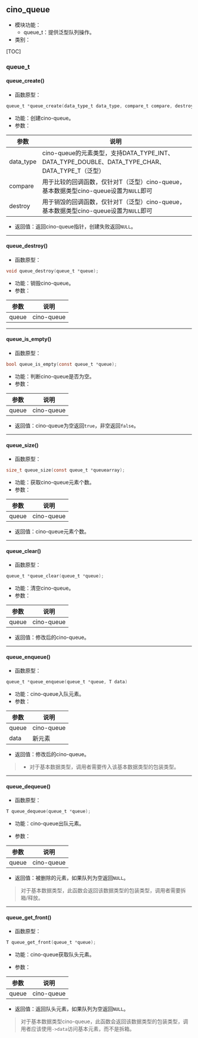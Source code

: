 ## cino_queue

- 模块功能：
    - queue_t：提供泛型队列操作。
- 类别：

[TOC]

<div style="page-break-after: always;"></div>

### queue_t

#### queue_create()

- 函数原型：

```c
queue_t *queue_create(data_type_t data_type, compare_t compare, destroy_t destroy);
```

- 功能：创建cino-queue。
- 参数：

| 参数      | 说明                                                         |
| --------- | ------------------------------------------------------------ |
| data_type | cino-queue的元素类型，支持DATA_TYPE_INT、DATA_TYPE_DOUBLE、DATA_TYPE_CHAR、DATA_TYPE_T（泛型） |
| compare   | 用于比较的回调函数，仅针对T（泛型）cino-queue，基本数据类型cino-queue设置为`NULL`即可 |
| destroy   | 用于销毁的回调函数，仅针对T（泛型）cino-queue，基本数据类型cino-queue设置为`NULL`即可 |

- 返回值：返回cino-queue指针，创建失败返回`NULL`。

---

#### queue_destroy()

- 函数原型：

```c
void queue_destroy(queue_t *queue);
```

- 功能：销毁cino-queue。
- 参数：

| 参数  | 说明       |
| ----- | ---------- |
| queue | cino-queue |

---

#### queue_is_empty()

- 函数原型：

```c
bool queue_is_empty(const queue_t *queue);
```

- 功能：判断cino-queue是否为空。
- 参数：

| 参数  | 说明       |
| ----- | ---------- |
| queue | cino-queue |

- 返回值：cino-queue为空返回`true`，非空返回`false`。

---

#### queue_size()

- 函数原型：

```c
size_t queue_size(const queue_t *queuearray);
```

- 功能：获取cino-queue元素个数。
- 参数：

| 参数  | 说明       |
| ----- | ---------- |
| queue | cino-queue |

- 返回值：cino-queue元素个数。

---

#### queue_clear()

- 函数原型：

```c
queue_t *queue_clear(queue_t *queue);
```

- 功能：清空cino-queue。
- 参数：

| 参数  | 说明       |
| ----- | ---------- |
| queue | cino-queue |

- 返回值：修改后的cino-queue。

---

#### queue_enqueue()

- 函数原型：

```c
queue_t *queue_enqueue(queue_t *queue, T data)
```

- 功能：cino-queue入队元素。
- 参数：

| 参数   | 说明        |
| ----- | -------------- |
| queue | cino-queue |
| data  | 新元素         |

- 返回值：修改后的cino-queue。

> - 对于基本数据类型，调用者需要传入该基本数据类型的包装类型。

---

#### queue_dequeue()

- 函数原型：

```c
T queue_dequeue(queue_t *queue);
```

- 功能：cino-queue出队元素。

- 参数：

| 参数  | 说明       |
| ----- | ---------- |
| queue | cino-queue |

- 返回值：被删除的元素，如果队列为空返回`NULL`。

> 对于基本数据类型，此函数会返回该数据类型的包装类型，调用者需要拆箱/释放。

---

#### queue_get_front()

- 函数原型：

```c
T queue_get_front(queue_t *queue);
```

- 功能：cino-queue获取队头元素。

- 参数：

| 参数  | 说明       |
| ----- | ---------- |
| queue | cino-queue |

- 返回值：返回队头元素，如果队列为空返回`NULL`。

> 对于基本数据类型cino-queue，此函数会返回该数据类型的包装类型，调用者应该使用`->data`访问基本元素，而不是拆箱。

